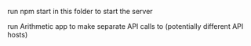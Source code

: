 run npm start in this folder to start the server

run Arithmetic app to make separate API calls to (potentially different API hosts)